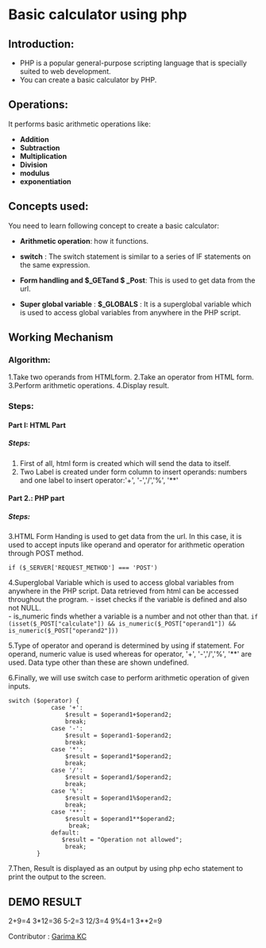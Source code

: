 #  **Basic calculator using php**
 ## Introduction:
-  PHP is a popular general-purpose scripting language that is specially suited to web development. 
-  You can create a basic calculator by PHP.

## Operations:
 It performs basic arithmetic operations like:
 - **Addition**
 - **Subtraction** 
 - **Multiplication**
 - **Division**
 - **modulus**
 - **exponentiation**

## Concepts used:
You need to learn following concept to create a basic calculator:
- **Arithmetic operation**: how it functions.

- **switch** : The switch statement is similar to a series of IF statements on the same expression.


- **Form handling and  $_GETand $ _Post**:  This is used to get data from the url.

- **Super global variable** : **$_GLOBALS** : It is a superglobal variable which is used to access global variables from anywhere in the PHP script.




## Working Mechanism

### Algorithm:
1.Take two operands from HTMLform.
2.Take an operator from HTML form.
3.Perform arithmetic operations.
4.Display result.

### Steps: 
#### **Part I: HTML Part**
##### Steps:
1. First of all, html form is created which will send the data to itself.
2. Two  Label is created under form column to insert operands: numbers and one label to insert operator:'+', '-','/','%', '**'

#### **Part 2.: PHP part**
##### Steps:
3.HTML Form Handing is used to get data from the url. In this case, it is used to accept inputs like operand and operator for arithmetic operation through POST method.
```
if ($_SERVER['REQUEST_METHOD'] === 'POST')
```


4.Superglobal Variable which is used to access global variables from anywhere in the PHP script. Data retrieved from html can be accessed throughout the program.
    - isset checks if the variable is defined and also not NULL.  
    - is_numeric finds whether a variable is a number and not other than that.
    ```
    if (isset($_POST["calculate"]) && is_numeric($_POST["operand1"]) && is_numeric($_POST["operand2"]))    
    ```

 5.Type of operator and operand is determined by using if statement. For operand, numeric value is used whereas for operator, '+', '-','/','%', '**' are used. Data type other than these are shown undefined.


6.Finally, we will use switch case to perform arithmetic operation of given inputs.
```
switch ($operator) {
            case '+':
                $result = $operand1+$operand2;
                break;
            case '-':
                $result = $operand1-$operand2;
                break;
            case '*':
                $result = $operand1*$operand2;
                break;
            case '/':
                $result = $operand1/$operand2;
                break;
            case '%':
                $result = $operand1%$operand2;
                break;
            case '**':
                $result = $operand1**$operand2;
                 break;
            default:
               $result = "Operation not allowed";
                break;
        }
```

7.Then, Result is displayed as an output by using php echo statement to print the output to the screen.
   
## DEMO RESULT
2+9=4
3*12=36
5-2=3
12/3=4
9%4=1
3**2=9

Contributor :  [Garima KC](https://github.com/Garimakc11 "Garima KC")
